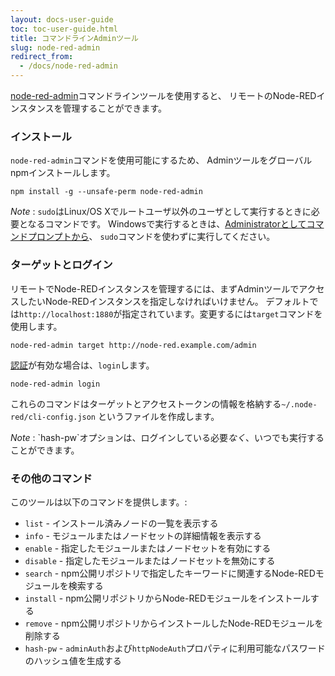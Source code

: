 ```yaml
---
layout: docs-user-guide
toc: toc-user-guide.html
title: コマンドラインAdminツール
slug: node-red-admin
redirect_from:
  - /docs/node-red-admin
---
```


[node-red-admin](http://npmjs.org/package/node-red-admin)コマンドラインツールを使用すると、
リモートのNode-REDインスタンスを管理することができます。

### インストール

`node-red-admin`コマンドを使用可能にするため、
Adminツールをグローバルnpmインストールします。

    npm install -g --unsafe-perm node-red-admin

<div class="doc-callout">
<em>Note</em> : <code>sudo</code>はLinux/OS Xでルートユーザ以外のユーザとして実行するときに必要となるコマンドです。
Windowsで実行するときは、<a href="https://technet.microsoft.com/en-gb/library/cc947813%28v=ws.10%29.aspx">Administratorとしてコマンドプロンプトから</a>、
<code>sudo</code>コマンドを使わずに実行してください。
</div>


### ターゲットとログイン

リモートでNode-REDインスタンスを管理するには、まずAdminツールでアクセスしたいNode-REDインスタンスを指定しなければいけません。
デフォルトでは`http://localhost:1880`が指定されています。変更するには`target`コマンドを使用します。

    node-red-admin target http://node-red.example.com/admin

[認証](/docs/user-guide/runtime/securing-node-red)が有効な場合は、`login`します。

    node-red-admin login

これらのコマンドはターゲットとアクセストークンの情報を格納する`~/.node-red/cli-config.json` 
というファイルを作成します。

<div class="doc-callout">
<em>Note</em> : `hash-pw`オプションは、ログインしている必要<i>なく</i>、いつでも実行することができます。
</div>

### その他のコマンド

このツールは以下のコマンドを提供します。:

 - `list` - インストール済みノードの一覧を表示する
 - `info` - モジュールまたはノードセットの詳細情報を表示する
 - `enable` - 指定したモジュールまたはノードセットを有効にする
 - `disable` - 指定したモジュールまたはノードセットを無効にする
 - `search` - npm公開リポジトリで指定したキーワードに関連するNode-REDモジュールを検索する
 - `install` - npm公開リポジトリからNode-REDモジュールをインストールする
 - `remove` - npm公開リポジトリからインストールしたNode-REDモジュールを削除する
 - `hash-pw` - `adminAuth`および`httpNodeAuth`プロパティに利用可能なパスワードのハッシュ値を生成する
